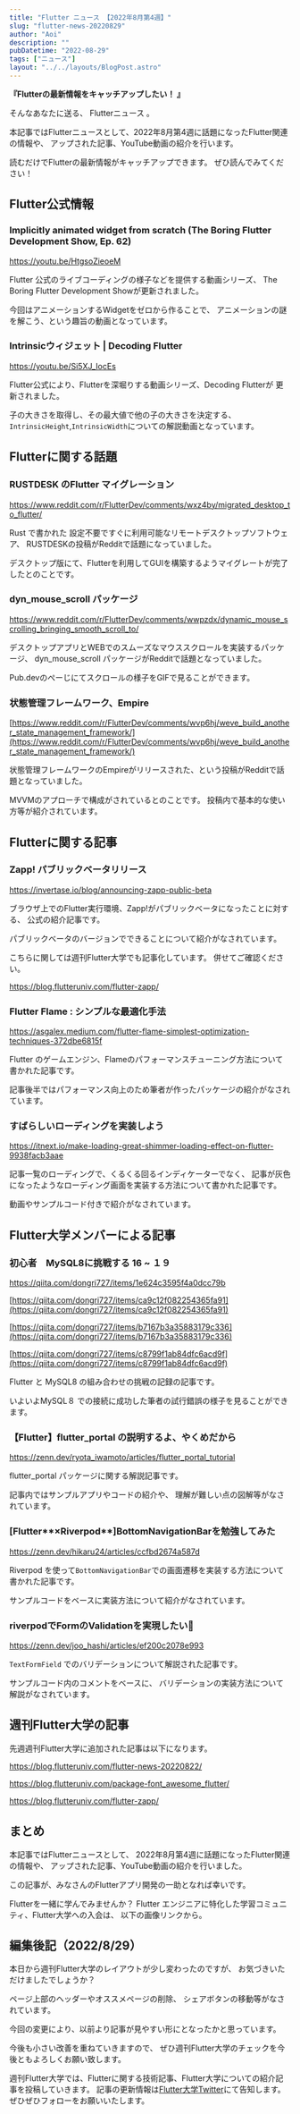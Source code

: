 ```yaml
---
title: "Flutter ニュース 【2022年8月第4週】"
slug: "flutter-news-20220829"
author: "Aoi"
description: ""
pubDatetime: "2022-08-29"
tags: ["ニュース"]
layout: "../../layouts/BlogPost.astro"
---
```


**『Flutterの最新情報をキャッチアップしたい！ 』**

そんなあなたに送る、 Flutterニュース 。

本記事ではFlutterニュースとして、2022年8月第4週に話題になったFlutter関連の情報や、
アップされた記事、YouTube動画の紹介を行います。

読むだけでFlutterの最新情報がキャッチアップできます。 ぜひ読んでみてください！

## Flutter公式情報

### Implicitly animated widget from scratch (The Boring Flutter Development Show, Ep. 62)

https://youtu.be/HtgsoZieoeM

Flutter 公式のライブコーディングの様子などを提供する動画シリーズ、
The Boring Flutter Development Showが更新されました。

今回はアニメーションするWidgetをゼロから作ることで、
アニメーションの謎を解こう、という趣旨の動画となっています。

### Intrinsicウィジェット | Decoding Flutter

https://youtu.be/Si5XJ_IocEs

Flutter公式により、Flutterを深堀りする動画シリーズ、Decoding Flutterが
更新されました。

子の大きさを取得し、その最大値で他の子の大きさを決定する、
`IntrinsicHeight`,`IntrinsicWidth`についての解説動画となっています。

## Flutterに関する話題

### RUSTDESK のFlutter マイグレーション

https://www.reddit.com/r/FlutterDev/comments/wxz4by/migrated_desktop_to_flutter/

Rust で書かれた 設定不要ですぐに利用可能なリモートデスクトップソフトウェア、
RUSTDESKの投稿がRedditで話題になっていました。

デスクトップ版にて、Flutterを利用してGUIを構築するようマイグレートが完了したとのことです。

### dyn_mouse_scroll パッケージ

https://www.reddit.com/r/FlutterDev/comments/wwpzdx/dynamic_mouse_scrolling_bringing_smooth_scroll_to/

デスクトップアプリとWEBでのスムーズなマウススクロールを実装するパッケージ、
dyn_mouse_scroll パッケージがRedditで話題となっていました。

Pub.devのぺーじにてスクロールの様子をGIFで見ることができます。

### 状態管理フレームワーク、Empire

[https://www.reddit.com/r/FlutterDev/comments/wvp6hj/weve_build_another_state_management_framework/](https://www.reddit.com/r/FlutterDev/comments/wvp6hj/weve_build_another_state_management_framework/)

状態管理フレームワークのEmpireがリリースされた、という投稿がRedditで話題となっていました。

MVVMのアプローチで構成がされているとのことです。
投稿内で基本的な使い方等が紹介されています。

## Flutterに関する記事

### Zapp! パブリックベータリリース

https://invertase.io/blog/announcing-zapp-public-beta

ブラウザ上でのFlutter実行環境、Zapp!がパブリックベータになったことに対する、
公式の紹介記事です。

パブリックベータのバージョンでできることについて紹介がなされています。

こちらに関しては週刊Flutter大学でも記事化しています。
併せてご確認ください。

https://blog.flutteruniv.com/flutter-zapp/

### Flutter Flame : シンプルな最適化手法

https://asgalex.medium.com/flutter-flame-simplest-optimization-techniques-372dbe6815f

Flutter のゲームエンジン、Flameのパフォーマンスチューニング方法について書かれた記事です。

記事後半ではパフォーマンス向上のため筆者が作ったパッケージの紹介がなされています。

### すばらしいローディングを実装しよう

https://itnext.io/make-loading-great-shimmer-loading-effect-on-flutter-9938facb3aae

記事一覧のローディングで、くるくる回るインディケーターでなく、
記事が灰色になったようなローディング画面を実装する方法について書かれた記事です。

動画やサンプルコード付きで紹介がなされています。

## Flutter大学メンバーによる記事

### 初心者　MySQL8に挑戦する 16 ~ １９

https://qiita.com/dongri727/items/1e624c3595f4a0dcc79b

[https://qiita.com/dongri727/items/ca9c12f082254365fa91](https://qiita.com/dongri727/items/ca9c12f082254365fa91)

[https://qiita.com/dongri727/items/b7167b3a35883179c336](https://qiita.com/dongri727/items/b7167b3a35883179c336)

[https://qiita.com/dongri727/items/c8799f1ab84dfc6acd9f](https://qiita.com/dongri727/items/c8799f1ab84dfc6acd9f)

Flutter と MySQL8 の組み合わせの挑戦の記録の記事です。

いよいよMySQL８ での接続に成功した筆者の試行錯誤の様子を見ることができます。

### **【Flutter】flutter_portal の説明するよ、やくめだから**

https://zenn.dev/ryota_iwamoto/articles/flutter_portal_tutorial

flutter_portal パッケージに関する解説記事です。

記事内ではサンプルアプリやコードの紹介や、
理解が難しい点の図解等がなされています。

### [Flutter**×Riverpod**]**BottomNavigationBarを勉強してみた**

https://zenn.dev/hikaru24/articles/ccfbd2674a587d

Riverpod を使って`BottomNavigationBar`での画面遷移を実装する方法について書かれた記事です。

サンプルコードをベースに実装方法について紹介がなされています。

### **riverpodでFormのValidationを実現したい🤔**

https://zenn.dev/joo_hashi/articles/ef200c2078e993

`TextFormField` でのバリデーションについて解説された記事です。

サンプルコード内のコメントをベースに、
バリデーションの実装方法について解説がなされています。

## 週刊Flutter大学の記事

先週週刊Flutter大学に追加された記事は以下になります。

https://blog.flutteruniv.com/flutter-news-20220822/

https://blog.flutteruniv.com/package-font_awesome_flutter/

https://blog.flutteruniv.com/flutter-zapp/

## まとめ

本記事ではFlutterニュースとして、
2022年8月第4週に話題になったFlutter関連の情報や、
アップされた記事、YouTube動画の紹介を行いました。

この記事が、みなさんのFlutterアプリ開発の一助となれば幸いです。

Flutterを一緒に学んでみませんか？
Flutter エンジニアに特化した学習コミュニティ、Flutter大学への入会は、
以下の画像リンクから。

## 編集後記（2022/8/29）

本日から週刊Flutter大学のレイアウトが少し変わったのですが、
お気づきいただけましたでしょうか？

ページ上部のヘッダーやオススメページの削除、
シェアボタンの移動等がなされています。

今回の変更により、以前より記事が見やすい形にとなったかと思っています。

今後も小さい改善を重ねていきますので、
ぜひ週刊Flutter大学のチェックを今後ともよろしくお願い致します。

週刊Flutter大学では、Flutterに関する技術記事、Flutter大学についての紹介記事を投稿していきます。
記事の更新情報は[Flutter大学Twitter](https://twitter.com/FlutterUniv)にて告知します。
ぜひぜひフォローをお願いいたします。